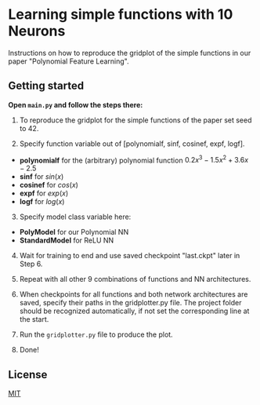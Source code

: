 # Learning simple functions with 10 Neurons

Instructions on how to reproduce the gridplot of the simple functions in our paper "Polynomial Feature Learning".


## Getting started

**Open `main.py` and follow the steps there:**

1. To reproduce the gridplot for the simple functions of the paper set seed to 42.

2. Specify function variable out of [polynomialf, sinf, cosinef, expf, logf].
 - **polynomialf** for the (arbitrary) polynomial function $0.2x^{3} - 1.5x^{2} + 3.6x - 2.5$
 - **sinf** for $sin(x)$
 - **cosinef** for $cos(x)$
 - **expf** for $exp(x)$
 - **logf** for $log(x)$

3. Specify model class variable here:
 - **PolyModel** for our Polynomial NN
 - **StandardModel** for ReLU NN

4. Wait for training to end and use saved checkpoint "last.ckpt" later in Step 6.

5. Repeat with all other 9 combinations of functions and NN architectures.

6. When checkpoints for all functions and both network architectures are saved, specify their paths in the gridplotter.py file. The project folder should be recognized automatically, if not set the corresponding line at the start.

7. Run the `gridplotter.py` file to produce the plot.

8. Done!


## License
[MIT](https://choosealicense.com/licenses/mit/)